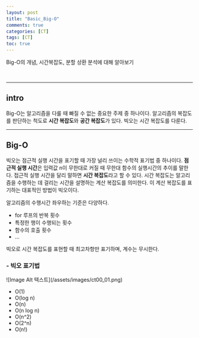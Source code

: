 ```yaml
---
layout: post
title: "Basic_Big-O"
comments: true
categories: [CT]
tags: [CT]
toc: true
---
```


Big-O의 개념, 시간복잡도, 분할 상환 분석에 대해 알아보기

<br>
<hr>
<h2>intro</h2>
Big-O는 알고리즘을 다룰 때 빠질 수 없는 중요한 주제 중 하나이다. 알고리즘의 복잡도를 판단하는 척도로 <b>시간 복잡도</b>와 <b>공간 복잡도</b>가 있다. 빅오는 시간 복잡도를 다룬다.
<br>
<hr>
<h2>Big-O</h2>
빅오는 점근적 실행 시간을 표기할 때 가장 널리 쓰이는 수학적 표기법 중 하나이다. <b>점근적 실행 시간</b>은 입력값 n이 무한대로 커질 때 무한대 함수의 실행시간의 추이를 말한다. 접근적 실행 시간을 달리 말하면 <b>시간 복잡도</b>라고 할 수 있다. 시간 복잡도는 알고리즘을 수행하는 데 걸리는 시간을 설명하는 계산 복잡도를 의미한다. 이 계산 복잡도를 표기하는 대표적인 방법이 빅오이다. 

알고리즘의 수행시간 좌우하는 기준은 다양하다.
<ul>
    <li>for 루프의 반복 횟수</li>
    <li>특정한 행이 수행되는 횟수</li>
    <li>함수의 호출 횟수</li>
    <li>...</li>
</ul>

빅오로 시간 복잡도를 표현할 때 최고차항만 표기하며, 계수는 무시한다.

<h3>- 빅오 표기법</h3>
![Image Alt 텍스트](/assets/images/ct00_01.png)
<ul>
    <li>O(1)</li>
    <li>O(log n)</li>
    <li>O(n)</li>
    <li>O(n log n)</li>
    <li>O(n^2)</li>
    <li>O(2^n)</li>
    <li>O(n!)</li>
</ul>


